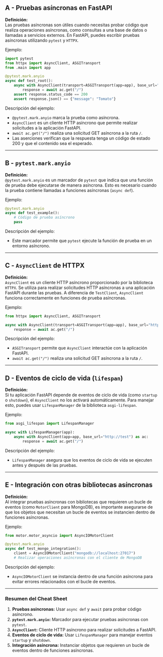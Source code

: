 ## A - Pruebas asíncronas en FastAPI

**Definición:**  
Las pruebas asíncronas son útiles cuando necesitas probar código que realiza operaciones asíncronas, como consultas a una base de datos o llamadas a servicios externos. En FastAPI, puedes escribir pruebas asíncronas utilizando `pytest` y `HTTPX`.

Ejemplo:

```python
import pytest
from httpx import AsyncClient, ASGITransport
from .main import app

@pytest.mark.anyio
async def test_root():
    async with AsyncClient(transport=ASGITransport(app=app), base_url="http://test") as ac:
        response = await ac.get("/")
    assert response.status_code == 200
    assert response.json() == {"message": "Tomato"}
```

Descripción del ejemplo:

- `@pytest.mark.anyio` marca la prueba como asíncrona.
- `AsyncClient` es un cliente HTTP asíncrono que permite realizar solicitudes a la aplicación FastAPI.
- `await ac.get("/")` realiza una solicitud GET asíncrona a la ruta `/`.
- Las aserciones verifican que la respuesta tenga un código de estado 200 y que el contenido sea el esperado.

---

## B - `pytest.mark.anyio`

**Definición:**  
`@pytest.mark.anyio` es un marcador de `pytest` que indica que una función de prueba debe ejecutarse de manera asíncrona. Esto es necesario cuando la prueba contiene llamadas a funciones asíncronas (`async def`).

Ejemplo:

```python
@pytest.mark.anyio
async def test_example():
    # Código de prueba asíncrono
    pass
```

Descripción del ejemplo:

- Este marcador permite que `pytest` ejecute la función de prueba en un entorno asíncrono.

---

## C - `AsyncClient` de HTTPX

**Definición:**  
`AsyncClient` es un cliente HTTP asíncrono proporcionado por la biblioteca `HTTPX`. Se utiliza para realizar solicitudes HTTP asíncronas a una aplicación FastAPI durante las pruebas. A diferencia de `TestClient`, `AsyncClient` funciona correctamente en funciones de prueba asíncronas.

Ejemplo:

```python
from httpx import AsyncClient, ASGITransport

async with AsyncClient(transport=ASGITransport(app=app), base_url="http://test") as ac:
    response = await ac.get("/")
```

Descripción del ejemplo:

- `ASGITransport` permite que `AsyncClient` interactúe con la aplicación FastAPI.
- `await ac.get("/")` realiza una solicitud GET asíncrona a la ruta `/`.

---

## D - Eventos de ciclo de vida (`lifespan`)

**Definición:**  
Si tu aplicación FastAPI depende de eventos de ciclo de vida (como `startup` o `shutdown`), el `AsyncClient` no los activará automáticamente. Para manejar esto, puedes usar `LifespanManager` de la biblioteca `asgi-lifespan`.

Ejemplo:

```python
from asgi_lifespan import LifespanManager

async with LifespanManager(app):
    async with AsyncClient(app=app, base_url="http://test") as ac:
        response = await ac.get("/")
```

Descripción del ejemplo:

- `LifespanManager` asegura que los eventos de ciclo de vida se ejecuten antes y después de las pruebas.

---

## E - Integración con otras bibliotecas asíncronas

**Definición:**  
Al integrar pruebas asíncronas con bibliotecas que requieren un bucle de eventos (como `MotorClient` para MongoDB), es importante asegurarse de que los objetos que necesitan un bucle de eventos se instancien dentro de funciones asíncronas.

Ejemplo:

```python
from motor.motor_asyncio import AsyncIOMotorClient

@pytest.mark.anyio
async def test_mongo_integration():
    client = AsyncIOMotorClient("mongodb://localhost:27017")
    # Realizar operaciones asíncronas con el cliente de MongoDB
```

Descripción del ejemplo:

- `AsyncIOMotorClient` se instancia dentro de una función asíncrona para evitar errores relacionados con el bucle de eventos.

---

### Resumen del Cheat Sheet

1.  **Pruebas asíncronas:** Usar `async def` y `await` para probar código asíncrono.
2.  **`pytest.mark.anyio`:** Marcador para ejecutar pruebas asíncronas con `pytest`.
3.  **`AsyncClient`:** Cliente HTTP asíncrono para realizar solicitudes a FastAPI.
4.  **Eventos de ciclo de vida:** Usar `LifespanManager` para manejar eventos `startup` y `shutdown`.
5.  **Integración asíncrona:** Instanciar objetos que requieren un bucle de eventos dentro de funciones asíncronas.
